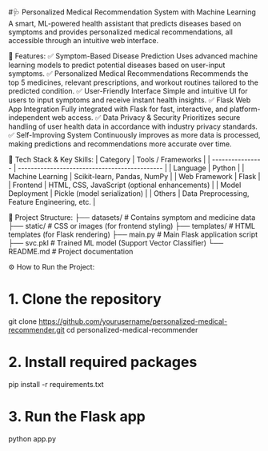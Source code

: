#🩺 Personalized Medical Recommendation System with Machine Learning
A smart, ML-powered health assistant that predicts diseases based on symptoms and provides personalized medical recommendations, all accessible through an intuitive web interface.

🚀 Features:
✅ Symptom-Based Disease Prediction
Uses advanced machine learning models to predict potential diseases based on user-input symptoms.
✅ Personalized Medical Recommendations
Recommends the top 5 medicines, relevant prescriptions, and workout routines tailored to the predicted condition.
✅ User-Friendly Interface
Simple and intuitive UI for users to input symptoms and receive instant health insights.
✅ Flask Web App Integration
Fully integrated with Flask for fast, interactive, and platform-independent web access.
✅ Data Privacy & Security
Prioritizes secure handling of user health data in accordance with industry privacy standards.
✅ Self-Improving System
Continuously improves as more data is processed, making predictions and recommendations more accurate over time.

🧠 Tech Stack & Key Skills:
| Category         | Tools / Frameworks                            |
| ---------------- | --------------------------------------------- |
| Language         | Python                                        |
| Machine Learning | Scikit-learn, Pandas, NumPy                   |
| Web Framework    | Flask                                         |
| Frontend         | HTML, CSS, JavaScript (optional enhancements) |
| Model Deployment | Pickle (model serialization)                  |
| Others           | Data Preprocessing, Feature Engineering, etc. |

📂 Project Structure: 
├── datasets/         # Contains symptom and medicine data
├── static/           # CSS or images (for frontend styling)
├── templates/        # HTML templates (for Flask rendering)
├── main.py           # Main Flask application script
├── svc.pkl           # Trained ML model (Support Vector Classifier)
└── README.md         # Project documentation

⚙️ How to Run the Project:
# 1. Clone the repository
git clone https://github.com/yourusername/personalized-medical-recommender.git
cd personalized-medical-recommender

# 2. Install required packages
pip install -r requirements.txt

# 3. Run the Flask app
python app.py

